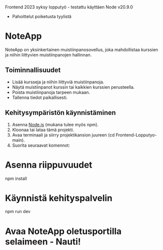 Frontend 2023 syksy lopputyö - testattu käyttäen Node v20.9.0
  - Pahoittelut poiketusta tyylistä

# NoteApp

NoteApp on yksinkertainen muistiinpanosovellus, joka mahdollistaa kurssien ja niihin liittyvien muistiinpanojen hallinnan.

## Toiminnallisuudet

- Lisää kursseja ja niihin liittyviä muistiinpanoja.
- Näytä muistiinpanot kurssin tai kaikkien kurssien perusteella.
- Poista muistiinpanoja tarpeen mukaan.
- Tallenna tiedot paikallisesti.

## Kehitysympäristön käynnistäminen

1. Asenna [Node.js](https://nodejs.org/) (mukana tulee myös npm).
2. Kloonaa tai lataa tämä projekti.
3. Avaa terminaali ja siirry projektikansion juureen (cd Frontend-Lopputyo-main).
4. Suorita seuraavat komennot:


# Asenna riippuvuudet
npm install

# Käynnistä kehityspalvelin
npm run dev


# Avaa NoteApp oletusportilla selaimeen - Nauti!

